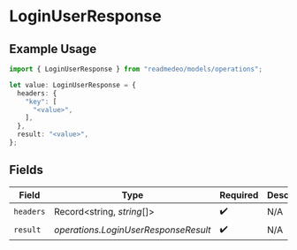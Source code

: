 # LoginUserResponse

## Example Usage

```typescript
import { LoginUserResponse } from "readmedeo/models/operations";

let value: LoginUserResponse = {
  headers: {
    "key": [
      "<value>",
    ],
  },
  result: "<value>",
};
```

## Fields

| Field                                | Type                                 | Required                             | Description                          |
| ------------------------------------ | ------------------------------------ | ------------------------------------ | ------------------------------------ |
| `headers`                            | Record<string, *string*[]>           | :heavy_check_mark:                   | N/A                                  |
| `result`                             | *operations.LoginUserResponseResult* | :heavy_check_mark:                   | N/A                                  |